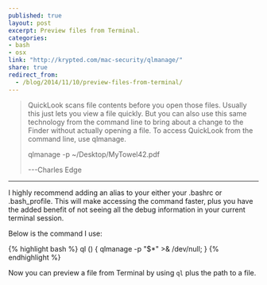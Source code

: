```yaml
---
published: true
layout: post
excerpt: Preview files from Terminal.
categories: 
- bash
- osx
link: "http://krypted.com/mac-security/qlmanage/"
share: true
redirect_from:
  - /blog/2014/11/10/preview-files-from-terminal/
---
```


> QuickLook scans file contents before you open those files. Usually this just lets you view a file quickly. But you can also use this same technology from the command line to bring about a change to the Finder without actually opening a file. To access QuickLook from the command line, use qlmanage.
>
> qlmanage -p ~/Desktop/MyTowel42.pdf
>
> ---Charles Edge

---

I highly recommend adding an alias to your either your .bashrc or .bash_profile. This will make accessing the command faster, plus you have the added benefit of not seeing all the debug information in your current terminal session.

Below is the command I use:

{% highlight bash %}
ql () { qlmanage -p "$*" >& /dev/null; }
{% endhighlight %}

Now you can preview a file from Terminal by using ``ql`` plus the path to a file.